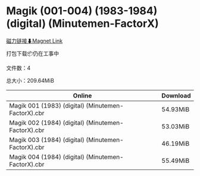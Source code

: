 # Magik (001-004) (1983-1984) (digital) (Minutemen-FactorX)

[磁力链接⬇Magnet Link](magnet:?xt=urn:btih:4bdbc51905769e996dcb05d90402e3b961e58ac0&dn=Magik%20%28001-004%29%20%281983-1984%29%20%28digital%29%20%28Minutemen-FactorX%29)

打包下载📦仍在工事中

文件数：4

总大小：209.64MiB

Online | Download
--- | ---
Magik 001 (1983) (digital) (Minutemen-FactorX).cbr | 54.93MiB
Magik 002 (1984) (digital) (Minutemen-FactorX).cbr | 53.03MiB
Magik 003 (1984) (digital) (Minutemen-FactorX).cbr | 46.19MiB
Magik 004 (1984) (digital) (Minutemen-FactorX).cbr | 55.49MiB